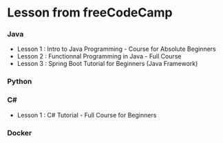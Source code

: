 
# Lesson from freeCodeCamp

### Java 

- Lesson 1 : Intro to Java Programming - Course for Absolute Beginners
- Lesson 2 : Functionnal Programming in Java - Full Course
- Lesson 3 : Spring Boot Tutorial for Beginners (Java Framework)

### Python

### C#

- Lesson 1 : C# Tutorial - Full Course for Beginners

### Docker
